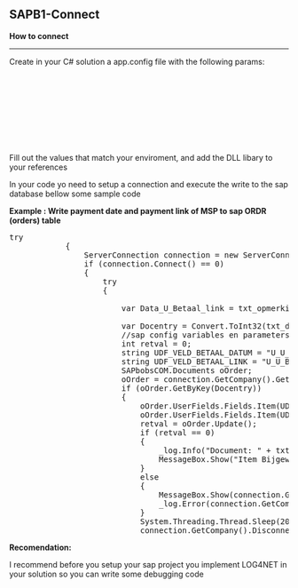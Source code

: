 <h2>SAPB1-Connect</h2>

<b><p>How to connect</p></b>
<hr />
<p>Create in your C# solution a app.config file with the following params:</p>
<pre>
<add key="server" value="SAPSRV" />
		<add key="licenseServer" value="SAPSRV:30000" />
		<add key="dbuser" value="sa" />
		<add key="dbpass" value="YourDBApassword" />
		<add key="companydb" value="ProductionDatabase" />
		<add key="user" value="SAPUSER" />
		<add key="pass" value="SAPPASSWORD" />
		<add key="ClientSettingsProvider.ServiceUri" value="" />
</pre>
<p>Fill out the values that match your enviroment, and add the DLL libary to your references</p>

<p>In your code yo need to setup a connection and execute the write to the sap database bellow some sample code</p>

<b>Example : Write payment date and payment link of MSP to sap ORDR (orders) table </b>
<pre>
try
            {
                ServerConnection connection = new ServerConnection();
                if (connection.Connect() == 0)
                {
                    try
                    {
                       
                        var Data_U_Betaal_link = txt_opmerkingen.Text;

                        var Docentry = Convert.ToInt32(txt_docentry.Text);
                        //sap config variables en parameters
                        int retval = 0;
                        string UDF_VELD_BETAAL_DATUM = "U_U_BETAAL_Datum";
                        string UDF_VELD_BETAAL_LINK = "U_U_BETAAL_LINK";
                        SAPbobsCOM.Documents oOrder;
                        oOrder = connection.GetCompany().GetBusinessObject(SAPbobsCOM.BoObjectTypes.oOrders);
                        if (oOrder.GetByKey(Docentry))
                        {
                            oOrder.UserFields.Fields.Item(UDF_VELD_BETAAL_DATUM).Value = datum_formated;
                            oOrder.UserFields.Fields.Item(UDF_VELD_BETAAL_LINK).Value = Data_U_Betaal_link;
                            retval = oOrder.Update();
                            if (retval == 0)
                            {
                                _log.Info("Document: " + txt_docnum.Text + " is succesvol bijgewerkt");                             
                                MessageBox.Show("Item Bijgewerkt");
                            }
                            else
                            {
                                MessageBox.Show(connection.GetCompany().GetLastErrorCode() + "-" + connection.GetCompany().GetLastErrorDescription());
                                _log.Error(connection.GetCompany().GetLastErrorCode() + "-" + connection.GetCompany().GetLastErrorDescription());
                            }
                            System.Threading.Thread.Sleep(2000);
                            connection.GetCompany().Disconnect();
</pre>

<b>Recomendation:</b>
<p>I recommend before you setup your sap project you implement LOG4NET in your solution so you can write some debugging code</p>
